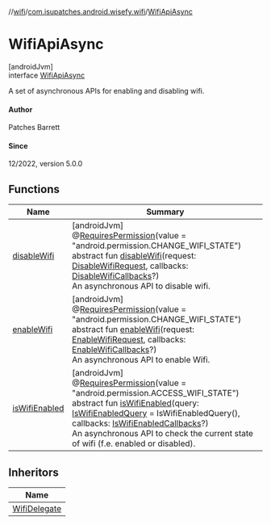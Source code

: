 //[wifi](../../../index.md)/[com.isupatches.android.wisefy.wifi](../index.md)/[WifiApiAsync](index.md)

# WifiApiAsync

[androidJvm]\
interface [WifiApiAsync](index.md)

A set of asynchronous APIs for enabling and disabling wifi.

#### Author

Patches Barrett

#### Since

12/2022, version 5.0.0

## Functions

| Name | Summary |
|---|---|
| [disableWifi](disable-wifi.md) | [androidJvm]<br>@[RequiresPermission](https://developer.android.com/reference/kotlin/androidx/annotation/RequiresPermission.html)(value = &quot;android.permission.CHANGE_WIFI_STATE&quot;)<br>abstract fun [disableWifi](disable-wifi.md)(request: [DisableWifiRequest](../../com.isupatches.android.wisefy.wifi.entities/-disable-wifi-request/index.md), callbacks: [DisableWifiCallbacks](../../com.isupatches.android.wisefy.wifi.callbacks/-disable-wifi-callbacks/index.md)?)<br>An asynchronous API to disable wifi. |
| [enableWifi](enable-wifi.md) | [androidJvm]<br>@[RequiresPermission](https://developer.android.com/reference/kotlin/androidx/annotation/RequiresPermission.html)(value = &quot;android.permission.CHANGE_WIFI_STATE&quot;)<br>abstract fun [enableWifi](enable-wifi.md)(request: [EnableWifiRequest](../../com.isupatches.android.wisefy.wifi.entities/-enable-wifi-request/index.md), callbacks: [EnableWifiCallbacks](../../com.isupatches.android.wisefy.wifi.callbacks/-enable-wifi-callbacks/index.md)?)<br>An asynchronous API to enable Wifi. |
| [isWifiEnabled](is-wifi-enabled.md) | [androidJvm]<br>@[RequiresPermission](https://developer.android.com/reference/kotlin/androidx/annotation/RequiresPermission.html)(value = &quot;android.permission.ACCESS_WIFI_STATE&quot;)<br>abstract fun [isWifiEnabled](is-wifi-enabled.md)(query: [IsWifiEnabledQuery](../../com.isupatches.android.wisefy.wifi.entities/-is-wifi-enabled-query/index.md) = IsWifiEnabledQuery(), callbacks: [IsWifiEnabledCallbacks](../../com.isupatches.android.wisefy.wifi.callbacks/-is-wifi-enabled-callbacks/index.md)?)<br>An asynchronous API to check the current state of wifi (f.e. enabled or disabled). |

## Inheritors

| Name |
|---|
| [WifiDelegate](../-wifi-delegate/index.md) |
